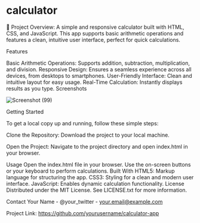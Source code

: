 # calculator
🧮 Project Overview:
A simple and responsive calculator built with HTML, CSS, and JavaScript. This app supports basic arithmetic operations and features a clean, intuitive user interface, perfect for quick calculations.

Features

Basic Arithmetic Operations: Supports addition, subtraction, multiplication, and division.
Responsive Design: Ensures a seamless experience across all devices, from desktops to smartphones.
User-Friendly Interface: Clean and intuitive layout for easy usage.
Real-Time Calculation: Instantly displays results as you type.
Screenshots

![Screenshot (99)](https://github.com/Munishwar001/calculator/assets/161496031/90f14a2c-a113-476a-90bf-b893906decdd)

Getting Started

To get a local copy up and running, follow these simple steps:

Clone the Repository:
Download the project to your local machine.

Open the Project:
Navigate to the project directory and open index.html in your browser.

Usage
Open the index.html file in your browser.
Use the on-screen buttons or your keyboard to perform calculations.
Built With
HTML5: Markup language for structuring the app.
CSS3: Styling for a clean and modern user interface.
JavaScript: Enables dynamic calculation functionality.
License
Distributed under the MIT License. See LICENSE.txt for more information.

Contact
Your Name - @your_twitter - your.email@example.com

Project Link: https://github.com/yourusername/calculator-app
